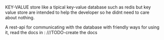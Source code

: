 KEY-VALUE store like a tipical key-value database such as redis but key value store are intended
to help the developer so he didnt need to care about nothing.


A rest-api for communicating with the database with friendly ways for using it, read the docs in :
///TODO-create the docs
